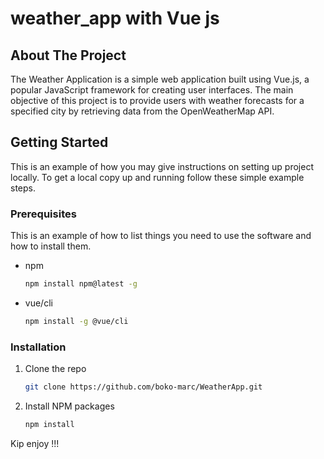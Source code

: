 # weather_app with Vue js

## About The Project
The Weather Application is a simple web application built using Vue.js, a popular JavaScript framework for creating user interfaces. The main objective of this project is to provide users with weather forecasts for a specified city by retrieving data from the OpenWeatherMap API.


## Getting Started

This is an example of how you may give instructions on setting up  project locally.
To get a local copy up and running follow these simple example steps.

### Prerequisites

This is an example of how to list things you need to use the software and how to install them.
* npm
  ```sh
  npm install npm@latest -g
  ```
* vue/cli
  ```sh
  npm install -g @vue/cli
  ```
### Installation


1. Clone the repo
   ```sh
   git clone https://github.com/boko-marc/WeatherApp.git
   ```
2. Install NPM packages
   ```sh
   npm install
   ```



Kip enjoy !!!


